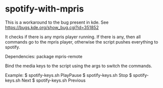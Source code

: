 # spotify-with-mpris

This is a workaround to the bug present in kde. See https://bugs.kde.org/show_bug.cgi?id=351852

It checks if there is any mpris player running.
If there is any, then all commands go to the mpris player, otherwise the script pushes everything to spotify.

Dependencies: package mpris-remote

Bind the media keys to the script using the args to switch the commands.

Example:
$ spotify-keys.sh PlayPause
$ spotify-keys.sh Stop
$ spotify-keys.sh Next
$ spotify-keys.sh Previous

